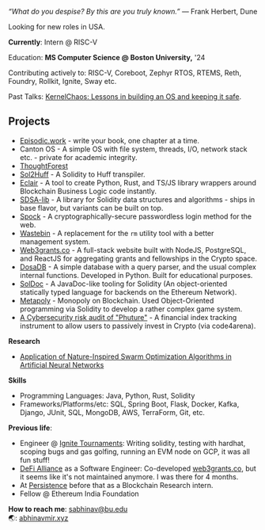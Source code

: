 *“What do you despise? By this are you truly known.”*
― Frank Herbert, Dune <br>

Looking for new roles in USA.

**Currently**: Intern @ RISC-V

Education: 
**MS Computer Science @ Boston University,** '24 <br>

Contributing actively to: RISC-V, Coreboot, Zephyr RTOS, RTEMS, Reth, Foundry, Rollkit, Ignite, Sway etc.

Past Talks: [KernelChaos: Lessons in building an OS and keeping it safe](https://www.meetup.com/boston-hackers/events/299099520/).

## Projects

- [Episodic.work](https://episodic.work) - write your book, one chapter at a time.
- Canton OS - A simple OS with file system, threads, I/O, network stack etc. - private for academic integrity.
- [ThoughtForest](https://www.thoughtforest.xyz/)
- [Sol2Huff](https://github.com/abhinavmir/sol2huff) - A Solidity to Huff transpiler.
- [Eclair](https://github.com/abhinavmir/eclair) - A tool to create Python, Rust, and TS/JS library wrappers around Blockchain Business Logic code instantly.
- [SDSA-lib](https://www.npmjs.com/package/@sdsa-lib/base) - A library for Solidity data structures and algorithms - ships in base flavor, but variants can be built on top.
- [Spock](https://spock.tools/) - A cryptographically-secure passwordless login method for the web.
- [Wastebin](https://github.com/AbhinavMir/wastebin) - A replacement for the `rm` utility tool with a better management system.
- [Web3grants.co](https://www.web3grants.co/) - A full-stack website built with NodeJS, PostgreSQL, and ReactJS for aggregating grants and fellowships in the Crypto space.
- [DosaDB](https://github.com/abhinavmir/databases) - A simple database with a query parser, and the usual complex internal functions. Developed in Python. Built for educational purposes.
- [SolDoc](https://github.com/AbhinavMir/solDoc) - A JavaDoc-like tooling for Solidity (An object-oriented statically typed language for backends on the Ethereum Network).
- [Metapoly](https://github.com/abhinavmir/metapoly) - Monopoly on Blockchain. Used Object-Oriented programming via Solidity to develop a rather complex game system.
- [A Cybersecurity risk audit of "Phuture"](https://hackmd.io/@abhinavmir/phuture) - A financial index tracking instrument to allow users to passively invest in Crypto (via code4arena).

**Research**
- [Application of Nature-Inspired Swarm Optimization Algorithms in Artificial Neural Networks](https://ieeexplore.ieee.org/document/9395806)

**Skills**
- Programming Languages: Java, Python, Rust, Solidity
- Frameworks/Platforms/etc: SQL, Spring Boot, Flask, Docker, Kafka, Django, JUnit, SQL, MongoDB, AWS, TerraForm, Git, etc.


**Previous life**:
- Engineer @ [Ignite Tournaments](https://www.ignitetournaments.com/): Writing solidity, testing with hardhat, scoping bugs and gas golfing, running an EVM node on GCP, it was all fun stuff!
- <a href="http://defialliance.co/">DeFi Alliance</a> as a Software Engineer: Co-developed [web3grants.co](https://www.web3grants.co/), but it seems like it's not maintained anymore. I was there for 4 months.
- At <a href="https://persistence.one">Persistence</a> before that as a Blockchain Research intern.
- Fellow @ Ethereum India Foundation

**How to reach me**: sabhinav@bu.edu <br>
🌏: [abhinavmir.xyz](https://abhinavmir.xyz/) 
